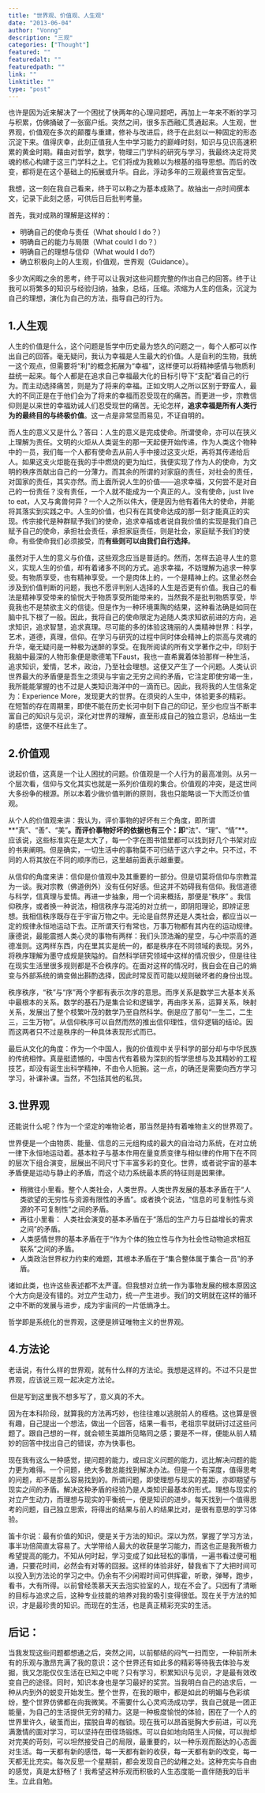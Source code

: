 ```yaml
---
title: "世界观、价值观、人生观"
date: "2013-06-04"
author: "Vonng"
description: "三观"
categories: ["Thought"]
featured: ""
featuredalt: ""
featuredpath: ""
link: ""
linktitle: ""
type: "post"
---
```



也许是因为近来解决了一个困扰了快两年的心理问题吧，再加上一年来不断的学习与积累，仿佛捅破了一张窗户纸。突然之间，很多东西融汇贯通起来。人生观，世界观，价值观在多次的颠覆与重建，修补与改进后，终于在此刻以一种固定的形态沉淀下来。值得庆幸，此刻正值我人生中学习能力的巅峰时刻，知识与见识高速积累的黄金时期。藉由对哲学，数学，物理三门学科的研究与学习，我最终决定将灵魂的核心构建于这三门学科之上。它们将成为我赖以为根基的指导思想。而后的改变，都将是在这个基础上的拓展或升华。自此，浮动多年的三观最终宣告定型。

我想，这一刻在我自己看来，终于可以称之为基本成熟了。故抽出一点时间撰本文，记录下此刻之感，可供后日后批判考量。

<!--more-->

首先，我对成熟的理解是这样的：
* 明确自己的使命与责任（What should I do？）
* 明确自己的能力与局限（What could I do？）
* 明确自己的理想与信仰（What would I do?）
* 确立积极向上的人生观，价值观，世界观（Guidance）。

多少次闲暇之余的思考，终于可以让我对这些问题完整的作出自己的回答。终于让我可以将繁多的知识与经验归纳，抽象，总结，压缩。浓缩为人生的信条，沉淀为自己的理想，演化为自己的方法，指导自己的行为。

## 1.人生观
​	人生的价值是什么，这个问题是哲学中历史最为悠久的问题之一，每个人都可以作出自己的回答。毫无疑问，我认为幸福是人生最大的价值。人是自利的生物，我统一这个观点，但需要将“利”的概念拓展为“幸福”，这样便可以将精神感情与物质利益统一起来。每个人都是在追求自己幸福最大化的目标引导下“支配”着自己的行为。而主动选择痛苦，则是为了将来的幸福。正如文明人之所以区别于野蛮人，最大的不同正是在于他们会为了将来的幸福而忍受现在的痛苦。而更进一步，宗教信仰则是以来世的幸福劝诫人们忍受现世的痛苦。无论怎样，**追求幸福是所有人类行为的最终目的与终极价值**。这一点是非常显而易见，不证自明的。 
​	

​	而人生的意义又是什么？答曰：人生的意义是完成使命。所谓使命，亦可以在狭义上理解为责任。文明的火炬从人类诞生的那一天起便开始传递，作为人类这个物种中的一员，我们每一个人都有使命去从前人手中接过这支火炬，再将其传递给后人。如果这支火炬能在我的手中燃烧的更为灿烂，我便实现了作为人的使命，为文明的秩序贡献出自己的一分薄力。而其余的所谓的对家庭的责任，对社会的责任，对国家的责任，其实亦然。而上面所说人生的价值——追求幸福，又何尝不是对自己的一份责任？没有责任，一个人就不能成为一个真正的人。没有使命，just live to eat，人又与禽兽何异？一个人之所以伟大，便是因为他有着伟大的使命，并能将其落实到实践之中。人生的价值，也只有在其使命达成的那一刻才能真正的实现。传宗接代是种群赋予我们的使命，追求幸福或者说自我价值的实现是我们自己赋予自己的使命，承担社会责任，承担家庭责任，则是社会，家庭赋予我们的使命。有些使命我们必须接受，而**有些则可以由我们自行选择**。        



​	虽然对于人生的意义与价值，这些观念应当是普适的。然而，怎样去追寻人生的意义，实现人生的价值，却有着诸多不同的方式。追求幸福，不妨理解为追求一种享受。有物质享受，也有精神享受。一个是肉体上的，一个是精神上的。这里必然会涉及到价值判断的问题，我也不愿评判别人选择的人生是否更有价值。我自己的看法是精神享受带来的愉悦大于物质享受所能带来的，当然我不是批判物质享受，毕竟我也不是禁欲主义的信徒。但是作为一种环境熏陶的结果，这种看法确是如同在脑中扎下根了一般。因此，我将自己的使命限定为追随人类求知欲前进的方向，追求知识，追求智慧，追求真理。尽可能的多的体验这瑰丽的人类精神世界：科学，艺术，道德，真理，信仰。在学习与研究的过程中同时体会精神上的崇高与灵魂的升华，毫无疑问是一种极为迷醉的享受。在我所阅读的所有文学著作之中，印刻于我脑中最深的人物形象便是歌德笔下Faust，我也一直希冀着体验那样一种生活，追求知识，爱情，艺术，政治，乃至社会理想。这便又产生了一个问题。人类认识世界最大的矛盾便是吾生之须臾与宇宙之无穷之间的矛盾，它注定即使穷竭一生，我所能能掌握的也不过是人类知识海洋中的一滴而已。因此，我将我的人生信条定为：Experience More，发现更大的世界。在须臾的人生中，体验更多的精彩。在短暂的存在周期里，即使不能在历史长河中刻下自己的印记，至少也应当不断丰富自己的知识与见识，深化对世界的理解，直至形成自己的独立意识，总结出一生的感悟，这便不枉此生了。


## 2.价值观

​	说起价值，这真是一个让人困扰的问题。价值观是一个人行为的最高准则。从另一个层次看，信仰与文化其实也就是一系列价值观的集合。价值观的冲突，是这世间大多纷争的根源。所以本着少做价值判断的原则，我也只能略谈一下大而泛价值观。



​	从个人的价值观来讲：我认为，评价事物的好坏有三个角度，即所谓**“真”、“善”、“美”**。而评价事物好坏的依据也有三个：即**“法”、“理”、“情”**。应该说，这些标准实在是太大了，每一个字在图书馆里都可以找到好几个书架对应的书来阐明。但是确实，一切生活中的事物莫不可归结于这六字之中。只不过，不同的人将其放在不同的顺序而已，这里越前面表示越重要。



​	从信仰的角度来讲：信仰是价值观中及其重要的一部分。但是切莫将信仰与宗教混为一谈。我对宗教（佛道例外）没有任何好感。但这并不妨碍我有信仰。我信道德与科学，信真理与爱情。再进一步抽象，用一个词来概括，那便是“秩序” 。我信仰秩序，或者换一种说法，相信秩序与混沌的对立统一，即阴阳理论，即辨证思想。我相信秩序既存在于宇宙万物之中。无论是自然界还是人类社会，都应当以一定的规律永恒地运动下去。正所谓天行有常也，万事万物都有其内在的运动规律。康德说，最能震撼人类心灵的事物有两样：我们头顶浩瀚的星空，与心中崇高的道德准则。这两样东西，内在里其实是统一的，都是秩序在不同领域的表现。另外，将秩序理解为墨守成规是狭隘的。自然科学研究领域中这样的情况很少，但是往往在现实生活里很多规则都是不合秩序的。在面对这样的情况时，我自会在自己的熵变与外部系统的熵变做出斟酌选择，因此时常反而可能以规则破坏者的身份出现。



​	秩序秩序，“秩”与“序”两个字都有表示次序的意思。而序关系是数学三大基本关系中最根本的关系。数学的基石乃是集合论和逻辑学，再由序关系，运算关系，映射关系，发展出了整个枝繁叶茂的数学乃至自然科学。倒是应了那句“一生二，二生三，三生万物”。从信仰秩序可以自然而然的推出信仰理性，信仰逻辑的结论。因而这两者只不过是秩序的一种具体表现形式而已。       



最后从文化的角度：作为一个中国人，我的价值观中关乎科学的部分却与中华民族的传统相悖。真是挺遗憾的，中国古代有着极为深刻的哲学思想与及其精妙的工程技艺，却没有诞生出科学精神，不由令人扼腕。这一点，的确还是需要向西方学习学习，补课补课。当然，不包括其他的私货。



## 3.世界观

​	还能说什么呢？作为一个坚定的唯物论者，那当然是持有着唯物主义的世界观了。                    

​	世界便是一个由物质、能量、信息的三元组构成的最大的自治动力系统，在对立统一律下永恒地运动着。基本粒子与基本作用在量变质变律与相似律的作用下在不同的层次下组合演变，层展出不同尺寸下丰富多彩的变化。世界，或者说宇宙的基本矛盾便是运动与静止的矛盾，而这个动力系统最本质的特征则是因果律。

* 稍微往小里看。整个人类社会，人类世界。人类世界发展的基本矛盾在于“人类欲望的无穷性与资源有限性的矛盾”。或者换个说法，“信息的可复制性与资源的不可复制性”之间的矛盾。
* 再往小里看： 人类社会演变的基本矛盾在于“落后的生产力与日益增长的需求之间”的矛盾。
* 人类感情世界的基本矛盾在于“作为个体的独立性与作为社会性动物追求相互联系”之间的矛盾。
* 人类政治世界权力约束的难题，其根本矛盾在于“集合整体属于集合一员”的矛盾。

诸如此类，也许这些表述都不太严谨。但我想对立统一作为事物发展的根本原因这个大方向是没有错的。对立产生动力，统一产生进步。我们的文明就在这样的循环之中不断的发展与进步，成为宇宙间的一片低熵净土。

哲学即是系统化的世界观，这便是辨证唯物主义的世界观。



## 4.方法论

​	老话说，有什么样的世界观，就有什么样的方法论。我想是这样的。不过不只是世界观，应该说三观一起决定方法论。

​	但是写到这里我不想多写了，意义真的不大。

​	因为在本科阶段，就算我的方法再巧妙，也往往难以逃脱前人的桎梏。这也算是很有趣，自己提出一个想法，做出一个回答，结果一看书，老祖宗早就研讨过这些问题了。跟自己想的一样，就会顿生英雄所见略同之感；要是不一样，便能从前人精妙的回答中找出自己的错误，亦为快事也。

​	现在我有这么一种感觉，提问题的能力，或曰定义问题的能力，远比解决问题的能力更为难得。一个问题，绝大多数总能找到解决办法。但是一个有深度，值得思考的问题，却不是那么容易找到的。所谓问题，即使理想与现实的差距，亦即期望与现实之间的矛盾。解决这种矛盾的经验乃是人类知识最基本的形式。理想与现实的对立产生动力，而理想与现实的平衡统一，便是知识的进步。每天找到一个值得思考的问题，自己独立思索，将得出的结果与前人的结果比对，是很有意思的学习体验。

​	笛卡尔说：最有价值的知识，便是关于方法的知识。深以为然，掌握了学习方法，事半功倍简直太容易了。大学带给人最大的收获是学习能力，而这也正是我所极力希望提高的能力。不知从何时起，学习变成了如此轻松的事情，一遍书看过便可粗通，只要花时间，必然会有对等的回报。这样的体验非好，替我省下了大把时间可以投入到方法论的学习之中。仍余有不少闲暇时间可供挥霍，听歌，弹琴，跑步，看书，大有所得。以前曾经羡慕天天去泡实验室的人，现在不会了。只因有了清晰的目标与追求之后，这种专业技能的培养对我的吸引变得很低。现在关于方法的知识，才是最珍贵的知识。而现在的生活，也是真正精彩充实的生活。

## 后记：

​	当我发现这些问题都想通之后，突然之间，以前郁结的闷气一扫而空，一种前所未有的乐观与激昂充满了我的意识：这个世界还有如此多的精彩等待我去体验与发掘，我又怎能仅仅生活在已知之中呢？只有学习，积累知识与见识，才是最有效改变自己的途径。同时，知识本身也是学习最好的奖赏。当我明白自己的追求后，一种从内到外的蜕变开始发生。整个世界，在我的眼中，都是如此的明媚与色彩缤纷，整个世界仿佛都在向我微笑。不需要什么心灵鸡汤成功学，我自己就是一团正能量，为自己的生活提供无穷的精力。这是一种极度愉悦的体验，困在了一个人的世界里许久，破茧而出，摆脱自卑的枷锁。现在我可以昂首挺胸大步前进，可以充满激情的面对学习，可以坚持在田径场锻炼。可以自如地向陌生人问候，可以抛却对完美的苛刻，可以坦然接受自己的局限，最重要的，以一种乐观而豁达的心态面对生活。每一天都有新的感悟，每一天都有新的收获，每一天都有新的改变，每一天都无比充实。每次反思一个星期前，都会发现自己的幼稚之处。这种充实与自由的感觉，真是太舒畅了！我希望这种乐观而积极的人生态度能一直伴随我的后半生。立此自勉。